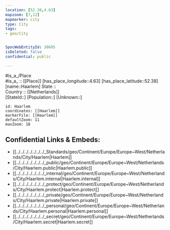 ```yaml
---
location: [52.38,4.63] 
mapzoom: [7,12] 
mapmarker: city 
type: City
tags:
- geo/City


SpocWebEntityId: 30685
isDeleted: false
confidential: public

---
```

#is_a_/Place  
#is_a_ :: [[Place]] 
[has_place_longitude::4.63] 
[has_place_latitude::52.38] 
[name::Haarlem] 
State ::  
Country :: [[Netherlands]]  
[StateId::] 
[Population::] 
[Unknown::] 


```leaflet
id: Haarlem
coordinates: [[Haarlem]] 
markerFile: [[Haarlem]] 
defaultZoom: 11 
maxZoom: 18
```


## Confidential Links & Embeds: 
- [[../../../../../../../_Standards/geo/Continent/Europe/Europe~West/Netherlands/City/Haarlem|Haarlem]] 
- [[../../../../../../../_public/geo/Continent/Europe/Europe~West/Netherlands/City/Haarlem.public|Haarlem.public]] 
- [[../../../../../../../_internal/geo/Continent/Europe/Europe~West/Netherlands/City/Haarlem.internal|Haarlem.internal]] 
- [[../../../../../../../_protect/geo/Continent/Europe/Europe~West/Netherlands/City/Haarlem.protect|Haarlem.protect]] 
- [[../../../../../../../_private/geo/Continent/Europe/Europe~West/Netherlands/City/Haarlem.private|Haarlem.private]] 
- [[../../../../../../../_personal/geo/Continent/Europe/Europe~West/Netherlands/City/Haarlem.personal|Haarlem.personal]] 
- [[../../../../../../../_secret/geo/Continent/Europe/Europe~West/Netherlands/City/Haarlem.secret|Haarlem.secret]] 
